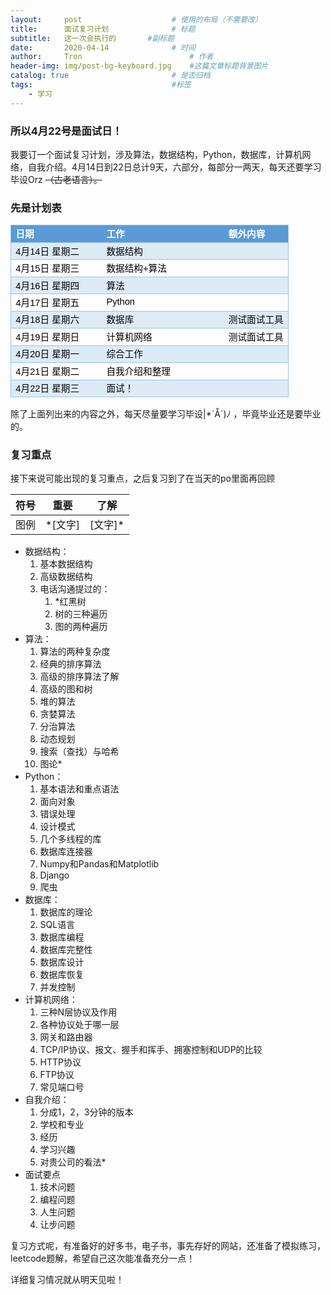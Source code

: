 ```yaml
---
layout:     post   				    # 使用的布局（不需要改）
title:      面试复习计划 				# 标题 
subtitle:   这一次会执行的       #副标题
date:       2020-04-14 				# 时间
author:     Tron 						# 作者
header-img: img/post-bg-keyboard.jpg 	#这篇文章标题背景图片
catalog: true 						# 是否归档
tags:								#标签
    - 学习
---
```


### 所以4月22号是面试日！

我要订一个面试复习计划，涉及算法，数据结构，Python，数据库，计算机网络，自我介绍。4月14日到22日总计9天，六部分，每部分一两天，每天还要学习毕设Orz ~~（古老语言）。~~

### 先是计划表

<table border=0 cellpadding=0 cellspacing=0 width=446 style='border-collapse:
 collapse;table-layout:fixed;width:334pt'>
 <col width=147 style='mso-width-source:userset;mso-width-alt:4704;width:110pt'>
 <col width=200 style='mso-width-source:userset;mso-width-alt:6400;width:150pt'>
 <col width=99 style='mso-width-source:userset;mso-width-alt:3168;width:74pt'>
 <tr height=19 style='height:14.25pt'>
  <td height=19 class=xl65 width=147 style='height:14.25pt;width:110pt;
  font-size:11.0pt;color:white;font-weight:700;text-decoration:none;text-underline-style:
  none;text-line-through:none;font-family:等线, sans-serif;mso-font-charset:134;
  border-top:.5pt solid #9BC2E6;border-right:none;border-bottom:.5pt solid #9BC2E6;
  border-left:.5pt solid #9BC2E6;background:#5B9BD5;mso-pattern:#5B9BD5 none'>日期</td>
  <td class=xl65 width=200 style='width:150pt;font-size:11.0pt;color:white;
  font-weight:700;text-decoration:none;text-underline-style:none;text-line-through:
  none;font-family:等线, sans-serif;mso-font-charset:134;border-top:.5pt solid #9BC2E6;
  border-right:none;border-bottom:.5pt solid #9BC2E6;border-left:none;
  background:#5B9BD5;mso-pattern:#5B9BD5 none'>工作</td>
  <td class=xl65 width=99 style='width:74pt;font-size:11.0pt;color:white;
  font-weight:700;text-decoration:none;text-underline-style:none;text-line-through:
  none;font-family:等线, sans-serif;mso-font-charset:134;border-top:.5pt solid #9BC2E6;
  border-right:.5pt solid #9BC2E6;border-bottom:.5pt solid #9BC2E6;border-left:
  none;background:#5B9BD5;mso-pattern:#5B9BD5 none'>额外内容</td>
 </tr>
 <tr height=19 style='height:14.25pt'>
  <td height=19 class=xl66 style='height:14.25pt;font-size:11.0pt;color:black;
  font-weight:400;text-decoration:none;text-underline-style:none;text-line-through:
  none;font-family:等线, sans-serif;mso-font-charset:134;border-top:.5pt solid #9BC2E6;
  border-right:none;border-bottom:.5pt solid #9BC2E6;border-left:.5pt solid #9BC2E6;
  background:#DDEBF7;mso-pattern:#DDEBF7 none'>4月14日 星期二</td>
  <td class=xl65 style='font-size:11.0pt;color:black;font-weight:400;
  text-decoration:none;text-underline-style:none;text-line-through:none;
  font-family:等线, sans-serif;mso-font-charset:134;border-top:.5pt solid #9BC2E6;
  border-right:none;border-bottom:.5pt solid #9BC2E6;border-left:none;
  background:#DDEBF7;mso-pattern:#DDEBF7 none'>数据结构</td>
  <td class=xl65 style='font-size:11.0pt;color:black;font-weight:400;
  text-decoration:none;text-underline-style:none;text-line-through:none;
  font-family:等线, sans-serif;mso-font-charset:134;border-top:.5pt solid #9BC2E6;
  border-right:.5pt solid #9BC2E6;border-bottom:.5pt solid #9BC2E6;border-left:
  none;background:#DDEBF7;mso-pattern:#DDEBF7 none'></td>
 </tr>
 <tr height=19 style='height:14.25pt'>
  <td height=19 class=xl66 style='height:14.25pt;font-size:11.0pt;color:black;
  font-weight:400;text-decoration:none;text-underline-style:none;text-line-through:
  none;font-family:等线, sans-serif;mso-font-charset:134;border-top:.5pt solid #9BC2E6;
  border-right:none;border-bottom:.5pt solid #9BC2E6;border-left:.5pt solid #9BC2E6'>4月15日
  星期三</td>
  <td class=xl65 style='font-size:11.0pt;color:black;font-weight:400;
  text-decoration:none;text-underline-style:none;text-line-through:none;
  font-family:等线, sans-serif;mso-font-charset:134;border-top:.5pt solid #9BC2E6;
  border-right:none;border-bottom:.5pt solid #9BC2E6;border-left:none'>数据结构+算法</td>
  <td class=xl65 style='font-size:11.0pt;color:black;font-weight:400;
  text-decoration:none;text-underline-style:none;text-line-through:none;
  font-family:等线, sans-serif;mso-font-charset:134;border-top:.5pt solid #9BC2E6;
  border-right:.5pt solid #9BC2E6;border-bottom:.5pt solid #9BC2E6;border-left:
  none'></td>
 </tr>
 <tr height=19 style='height:14.25pt'>
  <td height=19 class=xl66 style='height:14.25pt;font-size:11.0pt;color:black;
  font-weight:400;text-decoration:none;text-underline-style:none;text-line-through:
  none;font-family:等线, sans-serif;mso-font-charset:134;border-top:.5pt solid #9BC2E6;
  border-right:none;border-bottom:.5pt solid #9BC2E6;border-left:.5pt solid #9BC2E6;
  background:#DDEBF7;mso-pattern:#DDEBF7 none'>4月16日 星期四</td>
  <td class=xl65 style='font-size:11.0pt;color:black;font-weight:400;
  text-decoration:none;text-underline-style:none;text-line-through:none;
  font-family:等线, sans-serif;mso-font-charset:134;border-top:.5pt solid #9BC2E6;
  border-right:none;border-bottom:.5pt solid #9BC2E6;border-left:none;
  background:#DDEBF7;mso-pattern:#DDEBF7 none'>算法</td>
  <td class=xl65 style='font-size:11.0pt;color:black;font-weight:400;
  text-decoration:none;text-underline-style:none;text-line-through:none;
  font-family:等线, sans-serif;mso-font-charset:134;border-top:.5pt solid #9BC2E6;
  border-right:.5pt solid #9BC2E6;border-bottom:.5pt solid #9BC2E6;border-left:
  none;background:#DDEBF7;mso-pattern:#DDEBF7 none'></td>
 </tr>
 <tr height=19 style='height:14.25pt'>
  <td height=19 class=xl66 style='height:14.25pt;font-size:11.0pt;color:black;
  font-weight:400;text-decoration:none;text-underline-style:none;text-line-through:
  none;font-family:等线, sans-serif;mso-font-charset:134;border-top:.5pt solid #9BC2E6;
  border-right:none;border-bottom:.5pt solid #9BC2E6;border-left:.5pt solid #9BC2E6'>4月17日
  星期五</td>
  <td class=xl65 style='font-size:11.0pt;color:black;font-weight:400;
  text-decoration:none;text-underline-style:none;text-line-through:none;
  font-family:等线, sans-serif;mso-font-charset:134;border-top:.5pt solid #9BC2E6;
  border-right:none;border-bottom:.5pt solid #9BC2E6;border-left:none'>Python</td>
  <td class=xl65 style='font-size:11.0pt;color:black;font-weight:400;
  text-decoration:none;text-underline-style:none;text-line-through:none;
  font-family:等线, sans-serif;mso-font-charset:134;border-top:.5pt solid #9BC2E6;
  border-right:.5pt solid #9BC2E6;border-bottom:.5pt solid #9BC2E6;border-left:
  none'></td>
 </tr>
 <tr height=19 style='height:14.25pt'>
  <td height=19 class=xl66 style='height:14.25pt;font-size:11.0pt;color:black;
  font-weight:400;text-decoration:none;text-underline-style:none;text-line-through:
  none;font-family:等线, sans-serif;mso-font-charset:134;border-top:.5pt solid #9BC2E6;
  border-right:none;border-bottom:.5pt solid #9BC2E6;border-left:.5pt solid #9BC2E6;
  background:#DDEBF7;mso-pattern:#DDEBF7 none'>4月18日 星期六</td>
  <td class=xl65 style='font-size:11.0pt;color:black;font-weight:400;
  text-decoration:none;text-underline-style:none;text-line-through:none;
  font-family:等线, sans-serif;mso-font-charset:134;border-top:.5pt solid #9BC2E6;
  border-right:none;border-bottom:.5pt solid #9BC2E6;border-left:none;
  background:#DDEBF7;mso-pattern:#DDEBF7 none'>数据库</td>
  <td class=xl65 style='font-size:11.0pt;color:black;font-weight:400;
  text-decoration:none;text-underline-style:none;text-line-through:none;
  font-family:等线, sans-serif;mso-font-charset:134;border-top:.5pt solid #9BC2E6;
  border-right:.5pt solid #9BC2E6;border-bottom:.5pt solid #9BC2E6;border-left:
  none;background:#DDEBF7;mso-pattern:#DDEBF7 none'>测试面试工具</td>
 </tr>
 <tr height=19 style='height:14.25pt'>
  <td height=19 class=xl66 style='height:14.25pt;font-size:11.0pt;color:black;
  font-weight:400;text-decoration:none;text-underline-style:none;text-line-through:
  none;font-family:等线, sans-serif;mso-font-charset:134;border-top:.5pt solid #9BC2E6;
  border-right:none;border-bottom:.5pt solid #9BC2E6;border-left:.5pt solid #9BC2E6'>4月19日
  星期日</td>
  <td class=xl65 style='font-size:11.0pt;color:black;font-weight:400;
  text-decoration:none;text-underline-style:none;text-line-through:none;
  font-family:等线, sans-serif;mso-font-charset:134;border-top:.5pt solid #9BC2E6;
  border-right:none;border-bottom:.5pt solid #9BC2E6;border-left:none'>计算机网络</td>
  <td class=xl65 style='font-size:11.0pt;color:black;font-weight:400;
  text-decoration:none;text-underline-style:none;text-line-through:none;
  font-family:等线, sans-serif;mso-font-charset:134;border-top:.5pt solid #9BC2E6;
  border-right:.5pt solid #9BC2E6;border-bottom:.5pt solid #9BC2E6;border-left:
  none'>测试面试工具</td>
 </tr>
 <tr height=19 style='height:14.25pt'>
  <td height=19 class=xl66 style='height:14.25pt;font-size:11.0pt;color:black;
  font-weight:400;text-decoration:none;text-underline-style:none;text-line-through:
  none;font-family:等线, sans-serif;mso-font-charset:134;border-top:.5pt solid #9BC2E6;
  border-right:none;border-bottom:.5pt solid #9BC2E6;border-left:.5pt solid #9BC2E6;
  background:#DDEBF7;mso-pattern:#DDEBF7 none'>4月20日 星期一</td>
  <td class=xl65 style='font-size:11.0pt;color:black;font-weight:400;
  text-decoration:none;text-underline-style:none;text-line-through:none;
  font-family:等线, sans-serif;mso-font-charset:134;border-top:.5pt solid #9BC2E6;
  border-right:none;border-bottom:.5pt solid #9BC2E6;border-left:none;
  background:#DDEBF7;mso-pattern:#DDEBF7 none'>综合工作</td>
  <td class=xl65 style='font-size:11.0pt;color:black;font-weight:400;
  text-decoration:none;text-underline-style:none;text-line-through:none;
  font-family:等线, sans-serif;mso-font-charset:134;border-top:.5pt solid #9BC2E6;
  border-right:.5pt solid #9BC2E6;border-bottom:.5pt solid #9BC2E6;border-left:
  none;background:#DDEBF7;mso-pattern:#DDEBF7 none'></td>
 </tr>
 <tr height=19 style='height:14.25pt'>
  <td height=19 class=xl66 style='height:14.25pt;font-size:11.0pt;color:black;
  font-weight:400;text-decoration:none;text-underline-style:none;text-line-through:
  none;font-family:等线, sans-serif;mso-font-charset:134;border-top:.5pt solid #9BC2E6;
  border-right:none;border-bottom:.5pt solid #9BC2E6;border-left:.5pt solid #9BC2E6'>4月21日
  星期二</td>
  <td class=xl65 style='font-size:11.0pt;color:black;font-weight:400;
  text-decoration:none;text-underline-style:none;text-line-through:none;
  font-family:等线, sans-serif;mso-font-charset:134;border-top:.5pt solid #9BC2E6;
  border-right:none;border-bottom:.5pt solid #9BC2E6;border-left:none'>自我介绍和整理</td>
  <td class=xl65 style='font-size:11.0pt;color:black;font-weight:400;
  text-decoration:none;text-underline-style:none;text-line-through:none;
  font-family:等线, sans-serif;mso-font-charset:134;border-top:.5pt solid #9BC2E6;
  border-right:.5pt solid #9BC2E6;border-bottom:.5pt solid #9BC2E6;border-left:
  none'></td>
 </tr>
 <tr height=19 style='height:14.25pt'>
  <td height=19 class=xl66 style='height:14.25pt;font-size:11.0pt;color:black;
  font-weight:400;text-decoration:none;text-underline-style:none;text-line-through:
  none;font-family:等线, sans-serif;mso-font-charset:134;border-top:.5pt solid #9BC2E6;
  border-right:none;border-bottom:.5pt solid #9BC2E6;border-left:.5pt solid #9BC2E6;
  background:#DDEBF7;mso-pattern:#DDEBF7 none'>4月22日 星期三</td>
  <td class=xl65 style='font-size:11.0pt;color:black;font-weight:400;
  text-decoration:none;text-underline-style:none;text-line-through:none;
  font-family:等线, sans-serif;mso-font-charset:134;border-top:.5pt solid #9BC2E6;
  border-right:none;border-bottom:.5pt solid #9BC2E6;border-left:none;
  background:#DDEBF7;mso-pattern:#DDEBF7 none'>面试！</td>
  <td class=xl65 style='font-size:11.0pt;color:black;font-weight:400;
  text-decoration:none;text-underline-style:none;text-line-through:none;
  font-family:等线, sans-serif;mso-font-charset:134;border-top:.5pt solid #9BC2E6;
  border-right:.5pt solid #9BC2E6;border-bottom:.5pt solid #9BC2E6;border-left:
  none;background:#DDEBF7;mso-pattern:#DDEBF7 none'></td>
 </tr>
 <![if supportMisalignedColumns]>
 <tr height=0 style='display:none'>
  <td width=147 style='width:110pt'></td>
  <td width=200 style='width:150pt'></td>
  <td width=99 style='width:74pt'></td>
 </tr>
 <![endif]>
</table>

除了上面列出来的内容之外，每天尽量要学习毕设|*´Å`)ﾉ ，毕竟毕业还是要毕业的。

### 复习重点

接下来说可能出现的复习重点，之后复习到了在当天的po里面再回顾

|符号|重要|了解
|-|-|-
|图例|\*[文字]|[文字]\*|

+ 数据结构：
    1. 基本数据结构
    2. 高级数据结构
    3. 电话沟通提过的：
       1. *红黑树
       2. 树的三种遍历
       3. 图的两种遍历
+ 算法：
    1. 算法的两种复杂度
    2. 经典的排序算法
    3. 高级的排序算法了解
    4. 高级的图和树
    5. 堆的算法
    6. 贪婪算法
    7. 分治算法
    8. 动态规划
    9. 搜索（查找）与哈希
    10. 图论*
+ Python：
    1. 基本语法和重点语法
    2. 面向对象
    3. 错误处理
    4. 设计模式
    5. 几个多线程的库
    6. 数据库连接器
    7. Numpy和Pandas和Matplotlib
    8. Django
    9. 爬虫
+ 数据库：
    1. 数据库的理论
    2. SQL语言
    3. 数据库编程
    4. 数据库完整性
    5. 数据库设计
    6. 数据库恢复
    7. 并发控制
+ 计算机网络：
    1. 三种N层协议及作用
    2. 各种协议处于哪一层
    3. 网关和路由器
    4. TCP/IP协议、报文、握手和挥手、拥塞控制和UDP的比较
    5. HTTP协议
    6. FTP协议
    7. 常见端口号
+ 自我介绍：
    1. 分成1，2，3分钟的版本
    2. 学校和专业
    3. 经历
    4. 学习兴趣
    5. 对贵公司的看法*
+ 面试要点
    1. 技术问题
    2. 编程问题
    3. 人生问题
    4. 让步问题

复习方式呢，有准备好的好多书，电子书，事先存好的网站，还准备了模拟练习，leetcode题解，希望自己这次能准备充分一点！

详细复习情况就从明天见啦！